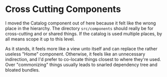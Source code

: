# Cross Cutting Components

I moved the Catalog component out of here because it felt like the wrong place in the hierarchy.
The directory `src/components` should really be for cross-cutting and or shared things. If the catalog
is used multiple places, by all means scope it up to this level.

As it stands, it feels more like a view unto itself and can replace the rather useless "Home" component.
Otherwise, it feels like an unnecessary indirection, and I'd prefer to co-locate things closest to where
they're used. Over "commonizing" things usually leads to snarled dependency tree and bloated bundles.
